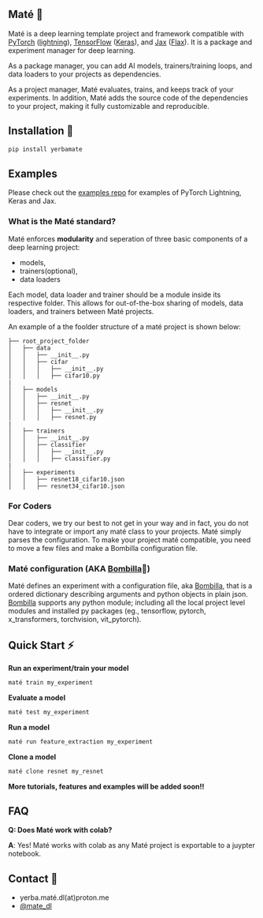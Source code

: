 ## Maté 🧉

Maté is a deep learning template project and framework compatible with [PyTorch](https://pytorch.org/) ([lightning](https://www.pytorchlightning.ai/)), [TensorFlow](https://www.tensorflow.org/) ([Keras](https://keras.io/)), and [Jax](https://github.com/google/jax) ([Flax](https://github.com/google/flax)). It is a package and experiment manager for deep learning. 


As a package manager, you can add AI models, trainers/training loops, and data loaders to your projects as dependencies.


As a project manager, Maté evaluates, trains, and keeps track of your experiments. In addition, Maté adds the source code of the dependencies to your project, making it fully customizable and reproducible.

## Installation 🔌

```bash
pip install yerbamate
```

## Examples

Please check out the [examples repo](https://github.com/ilex-paraguariensis/examples/) for examples of PyTorch Lightning, Keras and Jax.



### What is the Maté standard?
Maté enforces **modularity** and seperation of three basic components of a deep learning project:

- models,
- trainers(optional),
- data loaders

Each model, data loader and trainer should be a module inside its respective folder. This allows for out-of-the-box sharing of models, data loaders, and trainers between Maté projects. 

An example of a the foolder structure of a maté project is shown below:

```
├── root_project_folder
│   ├── data
│   │   ├── __init__.py
│   │   ├── cifar
│   │   │   ├── __init__.py
│   │   │   ├── cifar10.py
|
│   ├── models
│   │   ├── __init__.py
│   │   ├── resnet
│   │   │   ├── __init__.py
│   │   │   ├── resnet.py
|
│   ├── trainers
│   │   ├── __init__.py
│   │   ├── classifier
│   │   │   ├── __init__.py
│   │   │   ├── classifier.py
|
│   ├── experiments
│   │   ├── resnet18_cifar10.json
│   │   ├── resnet34_cifar10.json

```



### For Coders
Dear coders, we try our best to not get in your way and in fact, you do not have to integrate or import any maté class to your projects. Maté simply parses the configuration. To make your project maté compatible, you need to move a few files and make a Bombilla configuration file. 

### Maté configuration (AKA [Bombilla](https://github.com/ilex-paraguariensis/bombilla)🧉)
Maté defines an experiment with a configuration file, aka [Bombilla](https://github.com/ilex-paraguariensis/bombilla), that is a ordered dictionary describing arguments and python objects in plain json. [Bombilla](https://github.com/ilex-paraguariensis/bombilla) supports any python module; including all the local project level modules and installed py packages (eg., tensorflow, pytorch, x_transformers, torchvision, vit_pytorch). 


## Quick Start ⚡

**Run an experiment/train your model**

```bash
maté train my_experiment
```

**Evaluate a model**

```bash
maté test my_experiment
```

**Run a model**

```bash
maté run feature_extraction my_experiment
```

**Clone a model**

```bash
maté clone resnet my_resnet
```

**More tutorials, features and examples will be added soon!!**


## FAQ
**Q: Does Maté work with colab?**

**A**: Yes! Maté works with colab as any Maté project is exportable to a juypter notebook.

## Contact 🤝 


- yerba.maté.dl(at)proton.me
- [@mate_dl](https://twitter.com/mate_dl)


